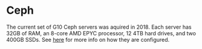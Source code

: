 # Ceph

The current set of G10 Ceph servers was aquired in 2018.  Each server has 32GB of RAM, an 8-core AMD EPYC processor, 12 4TB hard drives, and two 400GB SSDs.  See [here](https://tjcsl.gitbook.io/project/technologies/ceph) for more info on how they are configured.
